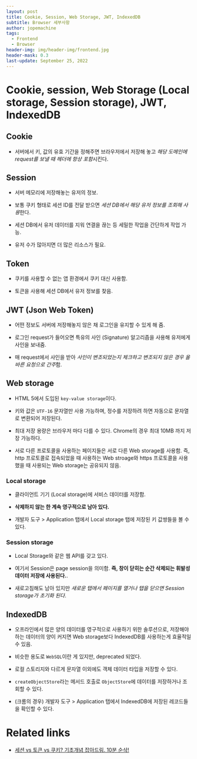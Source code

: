 ```yaml
---
layout: post
title: Cookie, Session, Web Storage, JWT, IndexedDB
subtitle: Browser 세부사항
author: jopemachine
tags:
  - Frontend
  - Browser
header-img: img/header-img/frontend.jpg
header-mask: 0.3
last-update: September 25, 2022
---
```


# Cookie, session, Web Storage (Local storage, Session storage), JWT, IndexedDB

## Cookie

- 서버에서 키, 값의 유효 기간을 정해주면 브라우저에서 저장해 놓고 *해당 도메인에 request를 보낼 때 헤더에 항상 포함*시킨다.

## Session

- 서버 메모리에 저장해놓는 유저의 정보.

- 보통 쿠키 형태로 세션 ID를 전달 받으면 *세션 DB에서 해당 유저 정보를 조회해 사용*한다.

- 세션 DB에서 유저 데이터를 지워 연결을 끊는 등 세밀한 작업을 간단하게 작업 가능.

- 유저 수가 많아지면 더 많은 리소스가 필요.

## Token

- 쿠키를 사용할 수 없는 앱 환경에서 쿠키 대신 사용함.

- 토큰을 사용해 세션 DB에서 유저 정보를 찾음.

## JWT (Json Web Token)

- 어떤 정보도 서버에 저장해놓지 않은 채 로그인을 유지할 수 있게 해 줌.

- 로그인 request가 들어오면 특유의 사인 (Signature) 알고리즘을 사용해 유저에게 사인을 보내줌.

- 매 request에서 사인을 받아 *사인이 변조되었는지 체크하고 변조되지 않은 경우 올바른 요청으로 간주*함.

## Web storage

- HTML 5에서 도입된 `key-value storage`이다.

- 키와 값은 `UTF-16` 문자열만 사용 가능하며, 정수를 저장하려 하면 자동으로 문자열로 변환되어 저장된다.

- 최대 저장 용량은 브라우저 마다 다를 수 있다. Chrome의 경우 최대 10MB 까지 저장 가능하다.

- 서로 다른 프로토콜을 사용하는 페이지들은 서로 다른 Web storage를 사용함. 즉, http 프로토콜로 접속되었을 때 사용하는 Web stroage와 https 프로토콜을 사용했을 때 사용되는 Web storage는 공유되지 않음.

### Local storage

- 클라이언트 기기 (Local storage)에 서비스 데이터를 저장함.

- **삭제하지 않는 한 계속 영구적으로 남아 있다.**

- 개발자 도구 > Application 탭에서 Local storage 탭에 저장된 키 값쌍들을 볼 수 있다.

### Session storage

- Local Storage와 같은 웹 API를 갖고 있다.

- 여기서 Session은 page session을 의미함. **즉, 창이 닫히는 순간 삭제되는 휘발성 데이터 저장에 사용된다.**.

- 새로고침해도 남아 있지만 *새로운 탭에서 페이지를 열거나 탭을 닫으면 Session storage가 초기화 된다*.

## IndexedDB

- 오프라인에서 많은 양의 데이터를 영구적으로 사용하기 위한 솔루션으로, 저장해야 하는 데이터의 양이 커지면 Web storage보다 IndexedDB를 사용하는게 효율적일 수 있음.

- 비슷한 용도로 `WebSQL`이란 게 있지만, deprecated 되었다.

- 로컬 스토리지와 다르게 문자열 이외에도 객체 데이터 타입을 저장할 수 있다.

- `createObjectStore`라는 메서드 호출로 `ObjectStore`에 데이터를 저장하거나 조회할 수 있다.

- (크롬의 경우) 개발자 도구 > Application 탭에서 IndexedDB에 저장된 레코드들을 확인할 수 있다.

# Related links

- [세션 vs 토큰 vs 쿠키? 기초개념 잡아드림. 10분 순삭!](https://www.youtube.com/watch?v=tosLBcAX1vk)
